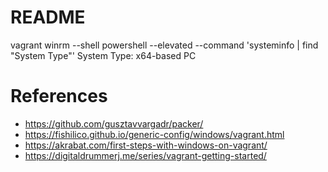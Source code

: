 # README

vagrant winrm --shell powershell --elevated --command 'systeminfo | find "System Type"'
System Type:               x64-based PC


# References

* https://github.com/gusztavvargadr/packer/
* https://fishilico.github.io/generic-config/windows/vagrant.html
* https://akrabat.com/first-steps-with-windows-on-vagrant/
* https://digitaldrummerj.me/series/vagrant-getting-started/
